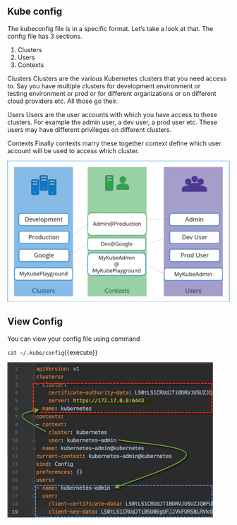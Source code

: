 ## Kube config 

The kubeconfig file is in a specific format. Let’s take a look at that. The config file has 3 sections.

1. Clusters
1. Users
1. Contexts

Clusters
Clusters are the various Kubernetes clusters that you need access to. Say you have multiple clusters for development environment or   
testing environment or prod or for different organizations or on different cloud providers etc. All those go their.

Users
Users are the user accounts with which you have access to these clusters. For example the admin user, a dev user, a prod user etc. These   
users may have different privileges on different clusters.

Contexts
Finally contexts marry these together context define which user account will be used to access which cluster.

![](./assets/KubeConfig-1.png)

## View Config 

You can view your config file using command 

`cat ~/.kube/config`{{execute}}

![](./assets/config.png)